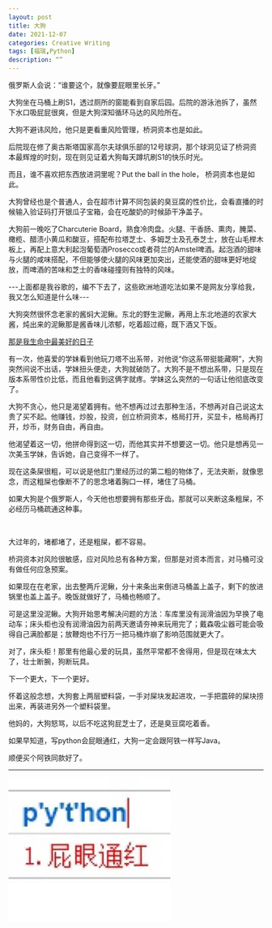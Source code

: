 ```yaml
---
layout: post
title: 大狗
date: 2021-12-07
categories: Creative Writing
tags: [福瑞,Python]
description: “”
---
```


俄罗斯人会说：“谁要这个，就像要屁眼里长牙。”

大狗坐在马桶上刷S1，透过厕所的窗能看到自家后园。后院的游泳池拆了，虽然下水口吸屁屁很爽，但是大狗深知循环马达的风险所在。

大狗不避讳风险，他只是更看重风险管理，桥洞资本也是如此。

后院现在修了奥古斯塔国家高尔夫球俱乐部的12号球洞，那个球洞见证了桥洞资本最辉煌的时刻，现在则见证着大狗每天蹲坑刷S1的快乐时光。

而且，谁不喜欢把东西放进洞里呢？Put the ball in the hole， 桥洞资本也是如此。

大狗曾经也是个普通人，会在超市计算不同包装的臭豆腐的性价比，会看直播的时候输入验证码打开银瓜子宝箱，会在吃酸奶的时候舔干净盖子。

大狗前一晚吃了Charcuterie Board，熟食冷肉盘。火腿、干香肠、熏肉，腌菜、橄榄、醋渍小黄瓜和酸豆，搭配布拉塔芝士、多姆芝士及孔泰芝士，放在山毛榉木板上，再配上意大利起泡葡萄酒Prosecco或者荷兰的Amstel啤酒。起泡酒的甜味与火腿的咸味搭配，不但能够使火腿的风味更加突出，还能使酒的甜味更好地绽放，而啤酒的苦味和芝士的香味碰撞则有独特的风味。

---上面都是我谷歌的，编不下去了，这些欧洲地道吃法如果不是网友分享给我，我又怎么知道是什么味---

大狗突然很怀念老家的酱焖大泥鳅。东北的野生泥鳅，再用上东北地道的农家大酱，炖出来的泥鳅那是酱香味儿浓郁，吃着超过瘾，既下酒又下饭。

[那是我生命中最美好的日子](https://www.google.com/search?q=Summer+Of+%2769)

有一次，他喜爱的学妹看到他玩刀塔不出系带，对他说“你这系带挺能藏啊”，大狗突然间说不出话，学妹扭头便走，大狗就破防了。大狗不是不想出系带，只是现在版本系带性价比低，而且他看到这俩字就疼。学妹这么突然的一句话让他彻底改变了。

大狗不贪心，他只是渴望着拥有。他不想再过过去那种生活，不想再对自己说这太贵了买不起。他赚钱，炒股，投资，创立桥洞资本，格局打开，买显卡，格局再打开，炒币，财务自由，再自由。

他渴望着这一切，他拼命得到这一切，而他其实并不想要这一切。他只是想再见一次美玉学妹，告诉她，自己变得不一样了。

现在这条屎很粗，可以说是他肛门里经历过的第二粗的物体了，无法夹断，就像思念，而这粗屎也像断不了的思念堵着胸口一样，堵住了马桶。

如果大狗是个俄罗斯人，今天他也想要拥有那些牙齿。那就可以夹断这条粗屎，不必经历马桶疏通这种事。

&nbsp;

大过年的，堵都堵了，还是粗屎，都不容易。

桥洞资本对风险很敏感，应对风险总有各种方案，但那是对资本而言，对马桶可没有做任何应急预案。

如果现在在老家，出去整两斤泥鳅，分十来条出来倒进马桶盖上盖子，剩下的放进锅里也盖上盖子。晚饭就做好了，马桶也畅顺了。

可是这里没泥鳅。大狗开始思考解决问题的方法：车库里没有润滑油因为早换了电动车；床头柜也没有润滑油因为前两天邀请夯神来玩用完了；戴森吸尘器可能会吸得自己满脸都是；放鞭炮也不行万一把马桶炸崩了影响范围就更大了。

对了，床头柜！那里有他最心爱的玩具，虽然平常都不舍得用，但是现在味太大了，壮士断腕，狗断玩具。

下一个更大，下一个更好。

怀着这般念想，大狗套上两层塑料袋，一手对屎块发起进攻，一手把震碎的屎块捞出来，再装进另外一个塑料袋里。

他妈的，大狗怒骂，以后不吃这狗屁芝士了，还是臭豆腐吃着香。

如果早知道，写python会屁眼通红，大狗一定会跟阿铁一样写Java。

顺便买个阿铁同款好了。

---
![学python的要小心了](/img/post_img/python.jpg)
